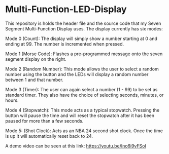 # Multi-Function-LED-Display

This repository is holds the header file and the source code that my Seven Segment Multi-Function Display uses.
  The display currently has six modes:
 
 Mode 0 (Count): The display will simply show a number starting at 0 and ending at 99. The number is incremented when pressed.
   
 Mode 1 (Morse Code): Flashes a pre-programmed message onto the seven segment display on the right.
 
 Mode 2 (Random Number): This mode allows the user to select a random number using the button and the LEDs will display a random number between 1 and that number.
 
 Mode 3 (Timer): The user can again select a number (1 - 99) to be set as standard timer. They also have the choice of selecting seconds, minutes, or hours.
 
 Mode 4 (Stopwatch): This mode acts as a typical stopwatch. Pressing the button will pause the time and will reset the stopwatch after it has been paused for more than a few seconds.
 
 Mode 5: (Shot Clock): Acts as an NBA 24 second shot clock. Once the time is up it will automatically reset back to 24.

A demo video can be seen at this link: https://youtu.be/Ino6i9vFSoI 
